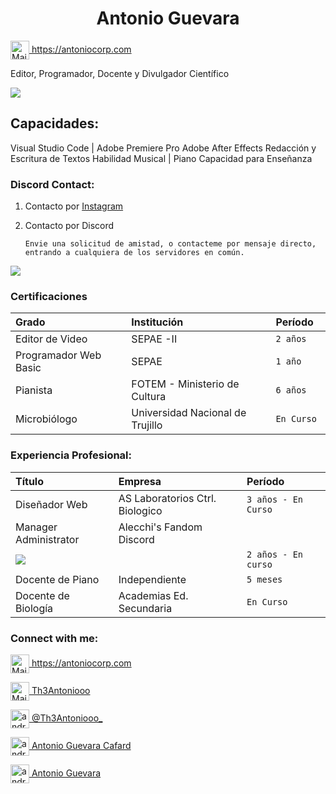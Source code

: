 <h1 style="text-align: center">Antonio Guevara</h1>
<a href="https://antoniocorp.com/" target="blank"><img align="center" src="https://img.icons8.com/color/344/internet--v1.png" alt="Mairesama" height="30" width="30" /> https://antoniocorp.com</a>

Editor, Programador, Docente y Divulgador Científico

[![](https://dcbadge.vercel.app/api/server/qzJrjZpgGW)](https://discord.gg/qzJrjZpgGW)

## Capacidades:


Visual Studio Code | Adobe Premiere Pro
Adobe After Effects
Redacción y Escritura de Textos
Habilidad Musical | Piano
Capacidad para Enseñanza

### Discord Contact:

1. Contacto por [Instagram](https://www.instagram.com/th3antoniooo_/) 
2. Contacto por Discord

   `Envie una solicitud de amistad, o contacteme por mensaje directo, entrando a cualquiera de los servidores en común.`

   

![](https://dcbadge.vercel.app/api/shield/837442870218326046)

### Certificaciones

| Grado                                                                                                        | Institución       | Período               |
| :----------------------------------------------------------------------------------------------------------- | :------------ | :------------------- |
| Editor de Video              | SEPAE -II         | `2 años  `      |
| Programador Web Basic | SEPAE   | `1 año`  |
| Pianista | FOTEM - Ministerio de Cultura | `6 años `    |
|Microbiólogo        | Universidad Nacional de Trujillo      | `En Curso ` |






### Experiencia Profesional:

| Título                                                                                                       | Empresa      | Período               |
| :----------------------------------------------------------------------------------------------------------- | :------------ | :------------------- |
| Diseñador Web             | AS Laboratorios Ctrl. Biologico         | `3 años - En Curso `      |
| Manager Administrator | Alecchi's Fandom Discord 
 [![](https://dcbadge.vercel.app/api/server/qzJrjZpgGW)](https://discord.gg/qzJrjZpgGW) |   |`2 años - En curso`  |
| Docente de Piano | Independiente | `5 meses `    |
| Docente de Biología    | Academias Ed. Secundaria      | `En Curso` |


<h3 align="left">Connect with me:</h3>
<p align="left">
<a href="https://antoniocorp.com/" target="blank"><img align="center" src="https://img.icons8.com/color/344/internet--v1.png" alt="Mairesama" height="30" width="30" /> https://antoniocorp.com</a>

<a href="https://www.instagram.com/th3antoniooo_/" target="blank"><img align="center" src="https://img.icons8.com/color/344/twitter--v1.png" alt="Mairesama" height="30" width="30" /> Th3Antoniooo</a>

<a href="https://www.instagram.com/th3antoniooo_/" target="blank"><img align="center" src="https://img.icons8.com/color/344/instagram-new--v1.png" alt="andrea-turcios" height="30" width="30" /> @Th3Antoniooo_</a>

<a href="https://www.facebook.com/antoniocorp041/" target="blank"><img align="center" src="https://img.icons8.com/fluency/344/facebook-new.png" alt="andreaaturcios" height="30" width="30" /> Antonio Guevara Cafard</a>

<a href="https://www.linkedin.com/in/antonio-guevara-escobar-05045b234/" target="blank"><img align="center" src="https://img.icons8.com/color/344/linkedin-circled--v1.png" alt="andreaaturcios" height="30" width="30" /> Antonio Guevara</a>
</p>
